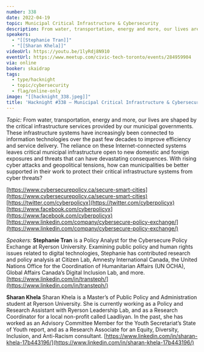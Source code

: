 ```yaml
---
number: 338
date: 2022-04-19
topic: Municipal Critical Infrastructure & Cybersecurity
description: From water, transportation, energy and more, our lives are shaped by the critical infrastructure services provided by our municipal governments. These infrastructure systems have increasingly been connected to information technologies over the past few decades to improve efficiency and service delivery. The reliance on these Internet-connected systems leaves critical municipal infrastructure open to new domestic and foreign exposures and threats that can have devastating consequences. With rising cyber attacks and geopolitical tensions, how can municipalities be better supported in their work to protect their critical infrastructure systems from cyber threats? https://twitter.com/cyberpolicyx
speakers:
  - "[[Stephanie Tran]]"
  - "[[Sharan Khela]]"
videoUrl: https://youtu.be/1lyRdj8N910
eventUrl: https://www.meetup.com/civic-tech-toronto/events/284959904
via: online
booker: skaidrap
tags:
  - type/hacknight
  - topic/cybersecurity
  - flag/online-only
image: "[[hacknight_338.jpeg]]"
title: 'Hacknight #338 – Municipal Critical Infrastructure & Cybersecurity'
---
```


*Topic:*
From water, transportation, energy and more, our lives are shaped by the critical infrastructure services provided by our municipal governments. These infrastructure systems have increasingly been connected to information technologies over the past few decades to improve efficiency and service delivery. The reliance on these Internet-connected systems leaves critical municipal infrastructure open to new domestic and foreign exposures and threats that can have devastating consequences. With rising cyber attacks and geopolitical tensions, how can municipalities be better supported in their work to protect their critical infrastructure systems from cyber threats?

[https://www.cybersecurepolicy.ca/secure-smart-cities](https://www.cybersecurepolicy.ca/secure-smart-cities)
[https://twitter.com/cyberpolicyx](https://twitter.com/cyberpolicyx)
[https://www.facebook.com/cyberpolicyx](https://www.facebook.com/cyberpolicyx)
[https://www.linkedin.com/company/cybersecure-policy-exchange/](https://www.linkedin.com/company/cybersecure-policy-exchange/)

*Speakers:*
**Stephanie Tran** is a Policy Analyst for the Cybersecure Policy Exchange at Ryerson University. Examining public policy and human rights issues related to digital technologies, Stephanie has contributed research and policy analysis at Citizen Lab, Amnesty International Canada, the United Nations Office for the Coordination of Humanitarian Affairs (UN OCHA), Global Affairs Canada’s Digital Inclusion Lab, and more.
[https://www.linkedin.com/in/transteph/](https://www.linkedin.com/in/transteph/)

**Sharan Khela** Sharan Khela is a Master’s of Public Policy and Administration student at Ryerson University. She is currently working as a Policy and Research Assistant with Ryerson Leadership Lab, and as a Research Coordinator for a local non-profit called Laadliyan. In the past, she has worked as an Advisory Committee Member for the Youth Secretariat’s State of Youth report, and as a Research Associate for an Equity, Diversity, Inclusion, and Anti-Racism consultant.
[https://www.linkedin.com/in/sharan-khela-17b443196/](https://www.linkedin.com/in/sharan-khela-17b443196/)
